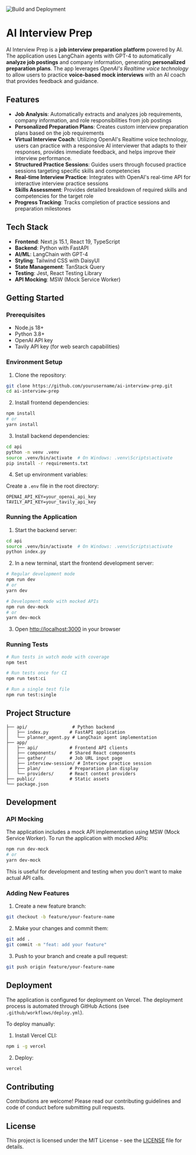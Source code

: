 ![Build and Deployment](https://github.com/energydrink9/ai-interview-prep/actions/workflows/deploy.yml/badge.svg)


# AI Interview Prep

AI Interview Prep is a **job interview preparation platform** powered by AI. The application uses LangChain agents with GPT-4 to automatically **analyze job postings** and company information, generating **personalized preparation plans**. The app leverages *OpenAI's Realtime voice technology* to allow users to practice **voice-based mock interviews** with an AI coach that provides feedback and guidance.

## Features

- **Job Analysis**: Automatically extracts and analyzes job requirements, company information, and role responsibilities from job postings
- **Personalized Preparation Plans**: Creates custom interview preparation plans based on the job requirements
- **Virtual Interview Coach**: Utilizing OpenAI's Realtime voice technology, users can practice with a responsive AI interviewer that adapts to their responses, provides immediate feedback, and helps improve their interview performance.
- **Structured Practice Sessions**: Guides users through focused practice sessions targeting specific skills and competencies
- **Real-time Interview Practice**: Integrates with OpenAI's real-time API for interactive interview practice sessions
- **Skills Assessment**: Provides detailed breakdown of required skills and competencies for the target role
- **Progress Tracking**: Tracks completion of practice sessions and preparation milestones

## Tech Stack

- **Frontend**: Next.js 15.1, React 19, TypeScript
- **Backend**: Python with FastAPI
- **AI/ML**: LangChain with GPT-4
- **Styling**: Tailwind CSS with DaisyUI
- **State Management**: TanStack Query
- **Testing**: Jest, React Testing Library
- **API Mocking**: MSW (Mock Service Worker)

## Getting Started

### Prerequisites

- Node.js 18+ 
- Python 3.8+
- OpenAI API key
- Tavily API key (for web search capabilities)

### Environment Setup

1. Clone the repository:
```bash
git clone https://github.com/yourusername/ai-interview-prep.git
cd ai-interview-prep
```

2. Install frontend dependencies:
```bash
npm install
# or
yarn install
```

3. Install backend dependencies:
```bash
cd api
python -m venv .venv
source .venv/bin/activate  # On Windows: .venv\Scripts\activate
pip install -r requirements.txt
```

4. Set up environment variables:

Create a `.env` file in the root directory:
```env
OPENAI_API_KEY=your_openai_api_key
TAVILY_API_KEY=your_tavily_api_key
```

### Running the Application

1. Start the backend server:
```bash
cd api
source .venv/bin/activate  # On Windows: .venv\Scripts\activate
python index.py
```

2. In a new terminal, start the frontend development server:
```bash
# Regular development mode
npm run dev
# or
yarn dev

# Development mode with mocked APIs
npm run dev-mock
# or
yarn dev-mock
```

3. Open [http://localhost:3000](http://localhost:3000) in your browser

### Running Tests

```bash
# Run tests in watch mode with coverage
npm test

# Run tests once for CI
npm run test:ci

# Run a single test file
npm run test:single
```

## Project Structure

```
├── api/                 # Python backend
│   ├── index.py        # FastAPI application
│   └── planner_agent.py # LangChain agent implementation
├── app/
│   ├── api/            # Frontend API clients
│   ├── components/     # Shared React components
│   ├── gather/         # Job URL input page
│   ├── interview-session/ # Interview practice session
│   ├── plan/           # Preparation plan display
│   └── providers/      # React context providers
├── public/             # Static assets
└── package.json
```

## Development

### API Mocking

The application includes a mock API implementation using MSW (Mock Service Worker). To run the application with mocked APIs:

```bash
npm run dev-mock
# or
yarn dev-mock
```

This is useful for development and testing when you don't want to make actual API calls.

### Adding New Features

1. Create a new feature branch:
```bash
git checkout -b feature/your-feature-name
```

2. Make your changes and commit them:
```bash
git add .
git commit -m "feat: add your feature"
```

3. Push to your branch and create a pull request:
```bash
git push origin feature/your-feature-name
```

## Deployment

The application is configured for deployment on Vercel. The deployment process is automated through GitHub Actions (see `.github/workflows/deploy.yml`).

To deploy manually:

1. Install Vercel CLI:
```bash
npm i -g vercel
```

2. Deploy:
```bash
vercel
```

## Contributing

Contributions are welcome! Please read our contributing guidelines and code of conduct before submitting pull requests.

## License

This project is licensed under the MIT License - see the [LICENSE](LICENSE) file for details.
